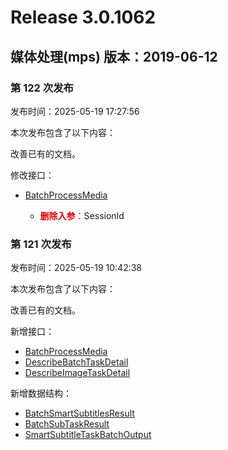 # Release 3.0.1062

## 媒体处理(mps) 版本：2019-06-12

### 第 122 次发布

发布时间：2025-05-19 17:27:56

本次发布包含了以下内容：

改善已有的文档。

修改接口：

* [BatchProcessMedia](https://cloud.tencent.com/document/api/862/118508)

	* <font color="#dd0000">**删除入参**：</font>SessionId


### 第 121 次发布

发布时间：2025-05-19 10:42:38

本次发布包含了以下内容：

改善已有的文档。

新增接口：

* [BatchProcessMedia](https://cloud.tencent.com/document/api/862/118508)
* [DescribeBatchTaskDetail](https://cloud.tencent.com/document/api/862/118510)
* [DescribeImageTaskDetail](https://cloud.tencent.com/document/api/862/118509)

新增数据结构：

* [BatchSmartSubtitlesResult](https://cloud.tencent.com/document/api/862/37615#BatchSmartSubtitlesResult)
* [BatchSubTaskResult](https://cloud.tencent.com/document/api/862/37615#BatchSubTaskResult)
* [SmartSubtitleTaskBatchOutput](https://cloud.tencent.com/document/api/862/37615#SmartSubtitleTaskBatchOutput)



